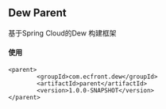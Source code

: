 Dew Parent
--
基于Spring Cloud的Dew 构建框架

#### 使用

    <parent>
            <groupId>com.ecfront.dew</groupId>
            <artifactId>parent</artifactId>
            <version>1.0.0-SNAPSHOT</version>
    </parent>